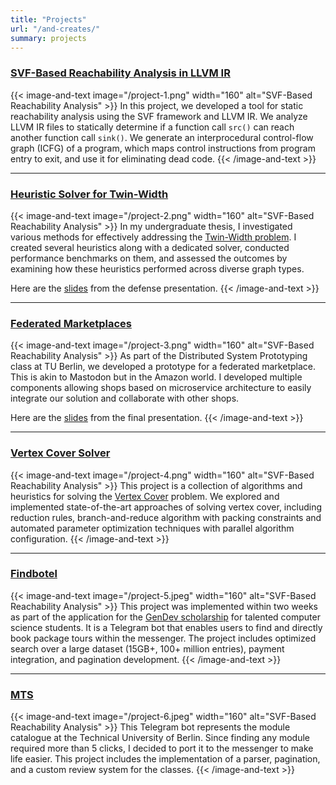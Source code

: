 ```yaml
---
title: "Projects"
url: "/and-creates/"
summary: projects
---
```


### [SVF-Based Reachability Analysis in LLVM IR](https://github.com/kshpdr/reachability-analysis)

{{< image-and-text image="/project-1.png" width="160" alt="SVF-Based Reachability Analysis" >}}
In this project, we developed a tool for static reachability analysis using the SVF framework and LLVM IR. We analyze LLVM IR files to statically determine if a function call `src()` can reach another function call `sink()`. We generate an interprocedural control-flow graph (ICFG) of a program, which maps control instructions from program entry to exit, and use it for eliminating dead code.
{{< /image-and-text >}}

---

### [Heuristic Solver for Twin-Width](https://github.com/kshpdr/twin-width-heuristics)

{{< image-and-text image="/project-2.png" width="160" alt="SVF-Based Reachability Analysis" >}}
In my undergraduate thesis, I investigated various methods for effectively addressing the [Twin-Width problem](https://en.wikipedia.org/wiki/Twin-width). I created several heuristics along with a dedicated solver, conducted performance benchmarks on them, and assessed the outcomes by examining how these heuristics performed across diverse graph types.

Here are the [slides](https://koshelev.works/thesis-slides.pdf) from the defense presentation.
{{< /image-and-text >}}

---

### [Federated Marketplaces](https://github.com/orgs/ADSP-Project/repositories)

{{< image-and-text image="/project-3.png" width="160" alt="SVF-Based Reachability Analysis" >}}
As part of the Distributed System Prototyping class at TU Berlin, we developed a prototype for a federated marketplace. This is akin to Mastodon but in the Amazon world. I developed multiple components allowing shops based on microservice architecture to easily integrate our solution and collaborate with other shops. 

Here are the [slides](https://koshelev.works/federated-marketplace-slides.pdf) from the final presentation.
{{< /image-and-text >}}

---

### [Vertex Cover Solver](https://github.com/kshpdr/vertex-cover-solver)

{{< image-and-text image="/project-4.png" width="160" alt="SVF-Based Reachability Analysis" >}}
This project is a collection of algorithms and heuristics for solving the [Vertex Cover](https://en.wikipedia.org/wiki/Vertex_cover) problem. We explored and implemented state-of-the-art approaches of solving vertex cover, including reduction rules, branch-and-reduce algorithm with packing constraints and automated parameter optimization techniques with parallel algorithm configuration.
{{< /image-and-text >}}

--- 

### [Findbotel](https://github.com/kshpdr/findbotel)

{{< image-and-text image="/project-5.jpeg" width="160" alt="SVF-Based Reachability Analysis" >}}
This project was implemented within two weeks as part of the application for the [GenDev scholarship](https://www.talents.check24.de/en/gendev) for talented computer science students. It is a Telegram bot that enables users to find and directly book package tours within the messenger. The project includes optimized search over a large dataset (15GB+, 100+ million entries), payment integration, and pagination development.
{{< /image-and-text >}}

---

### [MTS](https://github.com/kshpdr/mts)

{{< image-and-text image="/project-6.jpeg" width="160" alt="SVF-Based Reachability Analysis" >}}
This Telegram bot represents the module catalogue at the Technical University of Berlin. Since finding any module required more than 5 clicks, I decided to port it to the messenger to make life easier. This project includes the implementation of a parser, pagination, and a custom review system for the classes.
{{< /image-and-text >}}